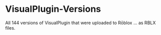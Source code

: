 # VisualPlugin-Versions
All 144 versions of VisualPlugin that were uploaded to Rōblox ... as RBLX files.
